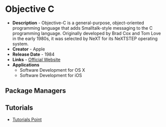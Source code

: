 # Objective C
- **Description** - Objective-C is a general-purpose, object-oriented programming language that adds Smalltalk-style messaging to the C programming language. Originally developed by Brad Cox and Tom Love in the early 1980s, it was selected by NeXT for its NeXTSTEP operating system.
- **Creator** - Apple
- **Release Date** - 1984
- **Links** - [Official Website](https://developer.apple.com/library/archive/documentation/Cocoa/Conceptual/ProgrammingWithObjectiveC/Introduction/Introduction.html#:~:text=Objective%2DC%20is%20the%20primary,capabilities%20and%20a%20dynamic%20runtime.)
- **Applications**
  * Software Development for OS X
  * Software Development for iOS

## Package Managers

## Tutorials
* [Tutorials Point](https://www.tutorialspoint.com/objective_c/index.htm)